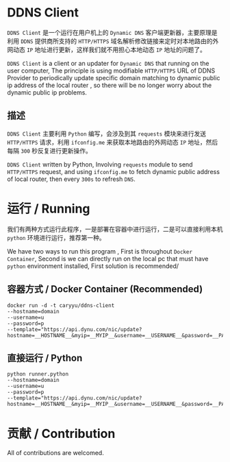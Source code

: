# DDNS Client
`DDNS Client` 是一个运行在用户机上的 `Dynamic DNS` 客户端更新器，主要原理是利用 `DDNS` 提供商所支持的 `HTTP/HTTPS` 域名解析修改链接来定时对本地路由的外网动态 `IP` 地址进行更新，这样我们就不用担心本地动态 `IP` 地址的问题了。   
    
`DDNS Client` is a client or an updater for `Dynamic DNS` that running on the user computer, The principle is using modifiable `HTTP/HTTPS` URL of DDNS Provider to periodically update specific domain matching to dynamic public ip address of the local router , so there will be no longer worry about the dynamic public ip problems.

## 描述
`DDNS Client` 主要利用 `Python` 编写，会涉及到其 `requests` 模块来进行发送 `HTTP/HTTPS` 请求，利用 `ifconfig.me` 来获取本地路由的外网动态 `IP` 地址，然后每隔 `300` 秒反复进行更新操作。  
    
`DDNS Client` written by Python, Involving `requests` module to send `HTTP/HTTPS` request, and using `ifconfig.me` to fetch dynamic public address of local router, then every `300s` to refresh `DNS`.

# 运行 / Running
我们有两种方式运行此程序，一是部署在容器中进行运行，二是可以直接利用本机 `python` 环境进行运行，推荐第一种。  
    
We have two ways to run this program , First is throughout `Docker Container`, Second is we can directly run on the local pc that must have `python` environment installed, First solution is recommended/

## 容器方式 / Docker Container (Recommended)
```
docker run -d -t caryyu/ddns-client
--hostname=domain
--username=u
--password=p
--template="https://api.dynu.com/nic/update?
hostname=__HOSTNAME__&myip=__MYIP__&username=__USERNAME__&password=__PASSWORD__"
```

## 直接运行 / Python 
```
python runner.python
--hostname=domain
--username=u
--password=p
--template="https://api.dynu.com/nic/update?
hostname=__HOSTNAME__&myip=__MYIP__&username=__USERNAME__&password=__PASSWORD__"
```

# 贡献 / Contribution
All of contributions are welcomed.
